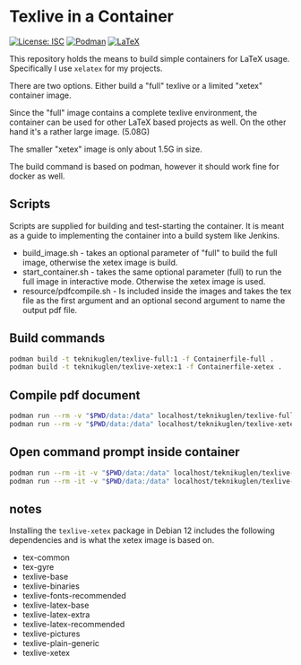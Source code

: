 # Texlive in a Container

[![License: ISC](https://img.shields.io/badge/License-ISC-blue.svg)](https://opensource.org/licenses/isc)
[![Podman](https://img.shields.io/badge/Podman-grey?logo=podman&logoColor=ffffff)](https://github.com/containers/podman)
[![LaTeX](https://img.shields.io/badge/Documentation%20Builder-LaTeX-green)](https://tug.org/texlive/)

This repository holds the means to build simple containers for LaTeX usage. Specifically I use `xelatex` for my projects.

There are two options. Either build a "full" texlive or a limited "xetex" container image.

Since the "full" image contains a complete texlive environment, the container can be used for other LaTeX based projects as well. On the other hand it's a rather large image. (5.08G)

The smaller "xetex" image is only about 1.5G in size.

The build command is based on podman, however it should work fine for docker as well. 

## Scripts

Scripts are supplied for building and test-starting the container. It is meant as a guide to implementing the container into a build system like Jenkins.

- build_image.sh - takes an optional parameter of "full" to build the full image, otherwise the xetex image is build. 
- start_container.sh - takes the same optional parameter (full) to run the full image in interactive mode. Otherwise the xetex image is used.
- resource/pdfcompile.sh - Is included inside the images and takes the tex file as the first argument and an optional second argument to name the output pdf file. 

## Build commands

```sh
podman build -t teknikuglen/texlive-full:1 -f Containerfile-full .
podman build -t teknikuglen/texlive-xetex:1 -f Containerfile-xetex .
```

## Compile pdf document

```sh
podman run --rm -v "$PWD/data:/data" localhost/teknikuglen/texlive-full:1 pdfcompile name.tex
podman run --rm -v "$PWD/data:/data" localhost/teknikuglen/texlive-xetex:1 pdfcompile name.tex
```

## Open command prompt inside container

```sh
podman run --rm -it -v "$PWD/data:/data" localhost/teknikuglen/texlive-full:1 bash
podman run --rm -it -v "$PWD/data:/data" localhost/teknikuglen/texlive-xetex:1 bash
```

## notes

Installing the `texlive-xetex` package in Debian 12 includes the following dependencies and is what the xetex image is based on.

- tex-common 
- tex-gyre 
- texlive-base
- texlive-binaries 
- texlive-fonts-recommended 
- texlive-latex-base 
- texlive-latex-extra 
- texlive-latex-recommended 
- texlive-pictures 
- texlive-plain-generic 
- texlive-xetex

